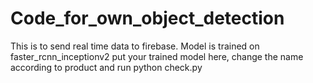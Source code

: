 # Code_for_own_object_detection

This is to send real time data to firebase.
Model is trained on faster_rcnn_inceptionv2
put your trained model here, change the name according to product and run python check.py

